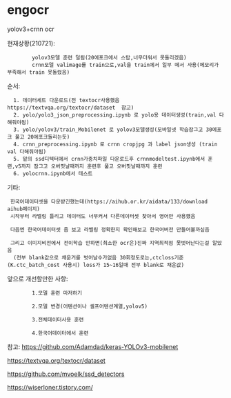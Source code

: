 # engocr

yolov3+crnn ocr

현재상황(210721):

            yolov3모델 훈련 덜됨(20에포크에서 스탑,너무더워서 못돌리겠음)
            crnn모델 valimage를 train으로,val을 train에서 일부 떼서 사용(메모리가 부족해서 train 못돌렸음)
            
            
            
순서:

      1. 데이터세트 다운로드(전 textocr사용했음  https://textvqa.org/textocr/dataset  참고)
      2. yolo/yolo3_json_preprocessing.ipynb 로 yolo용 데이터생성(train,val 다해줘야됨)
      3. yolo/yolov3/train_Mobilenet 로 yolov3모델생성(모바일넷 학습잠그고 30에포크 풀고 20에포크돌리는듯)
      4. crnn_preprocessing.ipynb 로 crnn cropjpg 과 label json생성 (train val 다해줘야됨)
      5. 밑의 ssd디텍터에서 crnn가중치파일 다운로드후 crnnmodeltest.ipynb에서 훈련,v5까지 잠그고 오버핏날때까지 훈련후 풀고 오버핏날때까지 훈련
      6. yolocrnn.ipynb에서 테스트





기타:

     한국어데이터셋을 다운받긴했는데(https://aihub.or.kr/aidata/133/download aihub페이지)
     시작부터 라벨링 틀리고 데이터도 너무커서 다른데이터셋 찾아서 영어만 사용했음
  
     다음엔 한국어데이터셋 좀 보고 라벨링 정확한지 확인해보고 한국어버전 만들어볼까싶음
  
     그리고 이미지비전에서 전이학습 안하면(최소한 ocr은)진짜 지역최적점 못벗어난다는걸 알았음
      (전부 blank값으로 채운거를 벗어날수가없음 30회정도로는,ctcloss기준(K.ctc_batch_cost 사용시) loss가 15~16일때 전부 blank로 채운값)
  


앞으로 개선할만한 사항:
  
            1.모델 훈련 마저하기
  
            2.모델 변경(어텐션이나 셀프어텐션계열,yolov5)
  
            3.전체데이터사용 훈련
  
            4.한국어데이터에서 훈련
  
  
        


참고:
  https://github.com/Adamdad/keras-YOLOv3-mobilenet

  https://textvqa.org/textocr/dataset

  https://github.com/mvoelk/ssd_detectors

  https://wiserloner.tistory.com/

